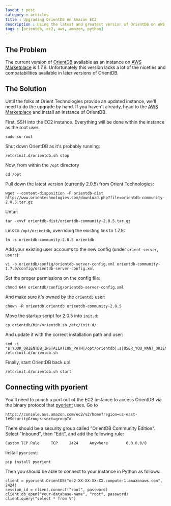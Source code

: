 ```yaml
---
layout : post
category : articles
title : Upgrading OrientDB on Amazon EC2
description : Using the latest and greatest version of OrientDB on AWS, and connecting with pyorient.
tags : [orientdb, ec2, aws, amazon, python]
---
```


## The Problem
The current version of [OrientDB](http://www.orientechnologies.com/orientdb/) available as an instance on [AWS Marketplace](https://aws.amazon.com/marketplace/pp/B00M07FHAO) is 1.7.9. Unfortunately this version lacks a lot of the niceties and compatabilities available in later versions of OrientDB.

## The Solution

Until the folks at Orient Technologies provide an updated instance, we'll need to do the upgrade by hand. If you haven't already, head to the [AWS Marketplace](https://aws.amazon.com/marketplace/pp/B00M07FHAO) and install an instance of OrientDB.

First, SSH into the EC2 instance. Everything will be done within the instance as the root user:

    sudo su root

Shut down OrientDB as it's probably running:

    /etc/init.d/orientdb.sh stop

Now, from within the `/opt` directory

    cd /opt

Pull down the latest version (currently 2.0.5) from Orient Technologies:

    wget --content-disposition -P orientdb-dist http://www.orientechnologies.com/download.php?file=orientdb-community-2.0.5.tar.gz

Untar:

    tar -xvvf orientdb-dist/orientdb-community-2.0.5.tar.gz

Link to `/opt/orientdb`, overriding the existing link to 1.7.9:

    ln -s orientdb-community-2.0.5 orientdb

Add your existing user accounts to the new config (under `orient-server`, `users`):

    vi -o orientdb/config/orientdb-server-config.xml orientdb-community-1.7.9/config/orientdb-server-config.xml

Set the proper permissions on the config file:

    chmod 644 orientdb/config/orientdb-server-config.xml

And make sure it's owned by the `orientdb` user:

    chown -R orientdb.orientdb orientdb-community-2.0.5

Move the startup script for 2.0.5 into `init.d`:

    cp orientdb/bin/orientdb.sh /etc/init.d/

And update it with the correct installation path and user:

    sed -i "s|YOUR_ORIENTDB_INSTALLATION_PATH|/opt/orientdb|;s|USER_YOU_WANT_ORIENTDB_RUN_WITH|orientdb|" /etc/init.d/orientdb.sh

Finally, start OrientDB back up!

    /etc/init.d/orientdb.sh start

## Connecting with pyorient

You'll need to punch a port out of the EC2 instance to access OrientDB via the
binary protocol that [pyorient](https://github.com/mogui/pyorient) uses. Go to

    https://console.aws.amazon.com/ec2/v2/home?region=us-east-1#SecurityGroups:sort=groupId

There should be a security group called "OrientDB Community Edition". Select
"Inbound", then "Edit", and add the following rule:

    Custom TCP Rule     TCP     2424     Anywhere        0.0.0.0/0

Install `pyorient`:

    pip install pyorient

Then you should be able to connect to your instance in Python as follows:

    client = pyorient.OrientDB("ec2-XX-XX-XX-XX.compute-1.amazonaws.com", 2424)
    session_id = client.connect("root", password)
    client.db_open("your-database-name", "root", password)
    client.query("select * from V")
